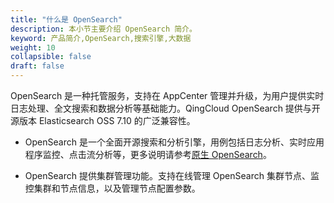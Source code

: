 ```yaml
---
title: "什么是 OpenSearch"
description: 本小节主要介绍 OpenSearch 简介。 
keyword: 产品简介,OpenSearch,搜索引擎,大数据
weight: 10
collapsible: false
draft: false
---
```



OpenSearch 是一种托管服务，支持在 AppCenter 管理并升级，为用户提供实时日志处理、全文搜索和数据分析等基础能力。QingCloud OpenSearch 提供与开源版本 Elasticsearch OSS 7.10 的广泛兼容性。

- OpenSearch 是一个全面开源搜索和分析引擎，用例包括日志分析、实时应用程序监控、点击流分析等，更多说明请参考[原生 OpenSearch](https://opensearch.org/docs/)。

- OpenSearch 提供集群管理功能。支持在线管理 OpenSearch 集群节点、监控集群和节点信息，以及管理节点配置参数。
<!--

---需开发完善架构说明

典型部署架构，1主+多个数据节点+kibana+logstash，可部署多种类型的数据节点，支持灵活的热、温、冷架构，如热，热+温，热+冷，热+温+冷


## 热-温-冷数据架构

**热-温-冷**数据架构即基于时间创建索引（index）和数据分层存储结构，持续把温/冷数据从热数据节点迁移到相应的数据节点。**热-温-冷**数据架构常用于在大规模数据分析场景（例如时间数据分析场景），以提高数据的处理效率，以及降低海量数据存储成本。

- Master 节点

  负责处理集群管理和状态，提高了整体稳定性。Master 节点不保存数据，也不参与搜索和索引操作，不会被长 GC 干扰，负载可以保持在较低水平，能极大提高集群的稳定性。

- 热数据节点
  
  负责处理集群中所有索引，承担最频繁的写入和查询操作。由于索引是 CPU 和 I/O 密集型操作，对计算和存储服务器的性能要求比较高，如超高性能主机及硬盘。

- 温/冷数据节点
  
  负责处理只读索引，会接收少量的查询请求。温/冷数据节点可以配置一般性能的资源，通常配备通用本地磁盘。

![hot-warm-cold](../../_images/hot_warm_cold_arch.png)

-->